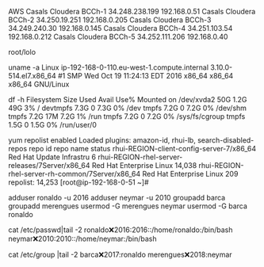 AWS
Casals Cloudera BCCh-1		34.248.238.199		192.168.0.51
Casals Cloudera BCCh-2		34.250.19.251		192.168.0.205
Casals Cloudera BCCh-3		34.249.240.30		192.168.0.145
Casals Cloudera BCCh-4		34.251.103.54		192.168.0.212
Casals Cloudera BCCh-5		34.252.111.206		192.168.0.40

root/lolo


uname -a
Linux ip-192-168-0-110.eu-west-1.compute.internal 3.10.0-514.el7.x86_64 #1 SMP Wed Oct 19 11:24:13 EDT 2016 x86_64 x86_64 x86_64 GNU/Linux

df -h
Filesystem      Size  Used Avail Use% Mounted on
/dev/xvda2       50G  1.2G   49G   3% /
devtmpfs        7.3G     0  7.3G   0% /dev
tmpfs           7.2G     0  7.2G   0% /dev/shm
tmpfs           7.2G   17M  7.2G   1% /run
tmpfs           7.2G     0  7.2G   0% /sys/fs/cgroup
tmpfs           1.5G     0  1.5G   0% /run/user/0

yum repolist enabled
Loaded plugins: amazon-id, rhui-lb, search-disabled-repos
repo id                                          repo name                status
rhui-REGION-client-config-server-7/x86_64        Red Hat Update Infrastru      6
rhui-REGION-rhel-server-releases/7Server/x86_64  Red Hat Enterprise Linux 14,038
rhui-REGION-rhel-server-rh-common/7Server/x86_64 Red Hat Enterprise Linux    209
repolist: 14,253
[root@ip-192-168-0-51 ~]#


adduser ronaldo -u 2016
adduser neymar -u 2010
groupadd barca
groupadd merengues
usermod -G merengues neymar
usermod -G barca ronaldo

cat /etc/passwd|tail -2
ronaldo:x:2016:2016::/home/ronaldo:/bin/bash
neymar:x:2010:2010::/home/neymar:/bin/bash

cat /etc/group |tail -2
barca:x:2017:ronaldo
merengues:x:2018:neymar
